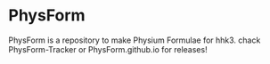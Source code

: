 # PhysForm
  PhysForm is a repository to make Physium Formulae for hhk3. chack PhysForm-Tracker or PhysForm.github.io for releases!
